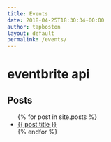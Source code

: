 ```yaml
---
title: Events
date: 2018-04-25T18:30:34+00:00
author: tapboston
layout: default
permalink: /events/
---
```


<h1>eventbrite api</h1>

<h2>Posts</h2>
<ul>
  {% for post in site.posts %}
  <li>
    <a href="{{ post.url }}">{{ post.title }}</a>
  </li>
  {% endfor %}
</ul>